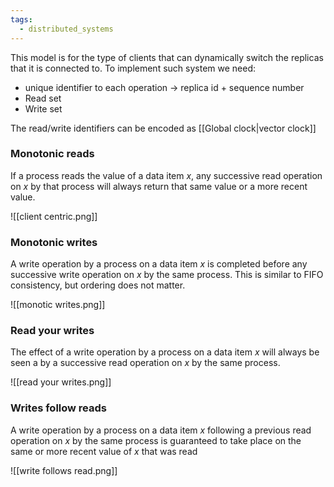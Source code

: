```yaml
---
tags:
  - distributed_systems
---
```

This model is for the type of clients that can dynamically switch the replicas that it is connected to. To implement such system we need:
- unique identifier to each operation -> replica id + sequence number
- Read set
- Write set

The read/write identifiers can be encoded as [[Global clock|vector clock]]
### Monotonic reads

If a process reads the value of a data item $x$, any successive read operation on $x$ by that process will always return that same value or a more recent value.

![[client centric.png]]
### Monotonic writes

A write operation by a process on a data item $x$ is completed before any successive write operation on $x$ by the same process. This is similar to FIFO consistency, but ordering does not matter.

![[monotic writes.png]]
### Read your writes

The effect of a write operation by a process on a data item $x$ will always be seen a by a successive read operation on $x$ by the same process.

![[read your writes.png]]
### Writes follow reads

A write operation by a process on a data item $x$ following a previous read operation on $x$ by the same process is  guaranteed to take place on the same or more recent value of $x$ that was read

![[write follows read.png]]